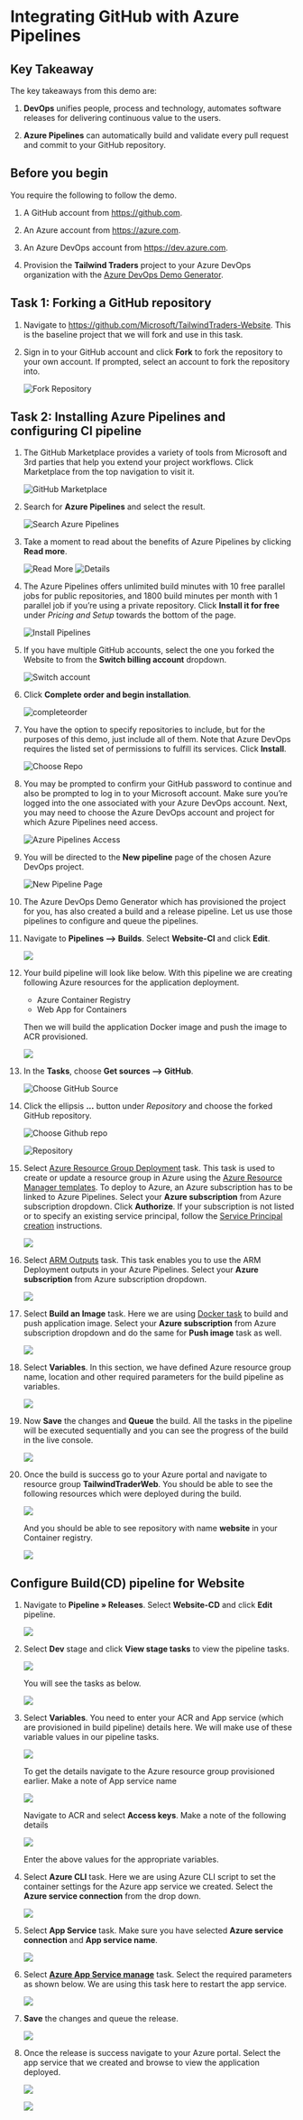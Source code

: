 # Integrating GitHub with Azure Pipelines

## Key Takeaway

The key takeaways from this demo are: 

1. **DevOps** unifies people, process and technology, automates software releases for delivering continuous value to the users. 

1. **Azure Pipelines** can automatically build and validate every pull request and commit to your GitHub repository.

## Before you begin

You require the following to follow the demo.

1. A GitHub account from https://github.com.

1. An Azure account from https://azure.com.

1. An Azure DevOps account from https://dev.azure.com.

1. Provision the **Tailwind Traders** project to your Azure DevOps organization with the <a href="https://azuredevopsdemogenerator-staging.azurewebsites.net/?name=tailwind%20traders">Azure DevOps Demo Generator</a>.

## Task 1: Forking a GitHub repository

1. Navigate to https://github.com/Microsoft/TailwindTraders-Website. This is the baseline project that we will fork and use in this task.

1. Sign in to your GitHub account and click **Fork** to fork the repository to your own account. If prompted, select an account to fork the repository into.

    ![Fork Repository](images/forkrepo.png)

## Task 2: Installing Azure Pipelines and configuring CI pipeline

1. The GitHub Marketplace provides a variety of tools from Microsoft and 3rd parties that help you extend your project workflows. Click Marketplace from the top navigation to visit it.

    ![GitHub Marketplace](images/githubmarket.png)

1. Search for **Azure Pipelines** and select the result.

    ![Search Azure Pipelines](images/azpipelineresult.png)

1. Take a moment to read about the benefits of Azure Pipelines by clicking **Read more**.

    ![Read More](images/readmorelink.png)
    ![Details](images/details.png)

1. The Azure Pipelines offers unlimited build minutes with 10 free parallel jobs for public repositories, and 1800 build minutes per month with 1 parallel job if you’re using a private repository. Click **Install it for free** under *Pricing and Setup* towards the bottom of the page.

    ![Install Pipelines](images/installpipelines.png)

1. If you have multiple GitHub accounts, select the one you forked the Website to from the **Switch billing account** dropdown.

    ![Switch account](images/switchaccount.png)

1. Click **Complete order and begin installation**.

    ![completeorder](images/completeorder.png)

1. You have the option to specify repositories to include, but for the purposes of this demo, just include all of them. Note that Azure DevOps requires the listed set of permissions to fulfill its services. Click **Install**.

    ![Choose Repo](images/chooserepo.png)

1. You may be prompted to confirm your GitHub password to continue and also be prompted to log in to your Microsoft account. Make sure you’re logged into the one associated with your Azure DevOps account. Next, you may need to choose the Azure DevOps account and project for which Azure Pipelines need access.

    ![Azure Pipelines Access](images/pipelinesaccess.png)

1. You will be directed to the **New pipeline** page of the chosen Azure DevOps project.

    ![New Pipeline Page](images/newpipelinepage.png)

1. The Azure DevOps Demo Generator which has provisioned the project for you, has also created a build and a release pipeline. Let us use those pipelines to configure and queue the pipelines.

1. Navigate to **Pipelines –> Builds**. Select **Website-CI** and click **Edit**.

    ![](images/website-ci-edit.png)

1. Your build pipeline will look like below. With this pipeline we are creating following Azure resources for the application deployment.
    
      - Azure Container Registry
      - Web App for Containers

    Then we will build the application Docker image and push the image to ACR provisioned.

   ![](images/ci-definition.png)

1. In the **Tasks**, choose **Get sources --> GitHub**. 

    ![Choose GitHub Source](images/choosegithubsource.png)

1. Click the ellipsis **...** button under *Repository* and choose the forked GitHub repository.

    ![Choose Github repo](images/choosegithubrepo.png)

    ![Repository](images/repoellipsis.png)


1. Select [Azure Resource Group Deployment](https://github.com/Microsoft/azure-pipelines-tasks/blob/master/Tasks/AzureResourceGroupDeploymentV2/README.md) task.
This task is used to create or update a resource group in Azure using the [Azure Resource Manager templates](https://azure.microsoft.com/en-in/documentation/articles/resource-group-template-deploy/). To deploy to Azure, an Azure subscription has to be linked to Azure Pipelines. Select your **Azure subscription** from Azure subscription dropdown. Click **Authorize**. If your subscription is not listed or to specify an existing service principal, follow the [Service Principal creation](https://docs.microsoft.com/en-us/azure/devops/pipelines/library/connect-to-azure?view=vsts) instructions.

    ![](images/ARMdeployment.png)

1. Select [ARM Outputs](https://github.com/keesschollaart81/vsts-arm-outputs) task.  This task enables you to use the ARM Deployment outputs in your Azure Pipelines. Select your **Azure subscription** from Azure subscription dropdown.

   ![](images/ARM-outputs.png)

1. Select **Build an Image** task. Here we are using [Docker task](https://docs.microsoft.com/en-us/azure/devops/pipelines/tasks/build/docker?view=vsts) to build and push application image. Select your **Azure subscription** from Azure subscription dropdown and do the same for **Push image** task as well.

    ![](images/build-image.png)

1. Select **Variables**. In this section, we have defined Azure resource group name, location and other required parameters for the build pipeline as variables.

      ![](images/variables.png)

1. Now **Save** the changes and **Queue** the build. All the tasks in the pipeline will be executed sequentially and you can see the progress of the build in the live console.
  
    ![](images/buildprogress.gif)

1. Once the build is success go to your Azure portal and navigate to resource group **TailwindTraderWeb**. You should be able to see the following resources which were deployed during the build.

   ![](images/azure-resources.png)

   And you should be able to see repository with name **website** in your Container registry.
  
   ![](images/acr-repository.png)


## Configure Build(CD) pipeline for Website

1. Navigate to **Pipeline » Releases**. Select **Website-CD** and click **Edit** pipeline.
   
    ![](images/edit-releasepipeline.png)

1. Select **Dev** stage and click **View stage tasks** to view the pipeline tasks.

    ![](images/viewstagetasks.png)

    You will see the tasks as below.

    ![](images/release-tasks.png)

1. Select **Variables**. You need to enter your ACR and App service (which are provisioned in build pipeline) details here. We will make use of these variable values in our pipeline tasks.
   
    ![](images/variables-release.png)

   To get the details navigate to the Azure resource group provisioned earlier.
   Make a note of App service name

    ![](images/appservice-name.png)

   Navigate to ACR and select **Access keys**. Make a note of the following details

   ![](images/acr-details.png)

   Enter the above values for the appropriate variables.

1. Select  **Azure CLI** task. Here we are using Azure CLI script to set the container settings for the Azure app service we created. Select the **Azure service connection** from the drop down. 
 
    ![](images/azurecli-task.png)

1. Select **App Service** task. Make sure you have selected **Azure service connection** and **App service name**.
     
     ![](images/appservice-task.png)

1. Select **[Azure App Service manage](https://github.com/Microsoft/azure-pipelines-tasks/blob/master/Tasks/AzureAppServiceManageV0/README.md)** task. Select the required parameters as shown below. We are using this task here to restart the app service.
 
   ![](images/restart-appservice.png)

1. **Save** the changes and queue the release.

    ![](images/release-progress.gif)

1. Once the release is success navigate to your Azure portal. Select the app service that we created and browse to view the application deployed.

   ![](images/browse-appservice.png)

   ![](images/website-view.png)

